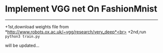 # Implement VGG net On FashionMnist
___
+1st,download weights file from *http://www.robots.ox.ac.uk/~vgg/research/very_deep*<br>
+2nd,run `python3 train.py`<br>

will be updated...